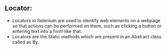 ﻿## Locator: ##

- Locators in Selenium are used to identify web elements on a webpage so that actions can be performed on them, such as clicking a button or entering text into a form like that.
- Locators are the Static methods which are present in an Abstract class called as By.
